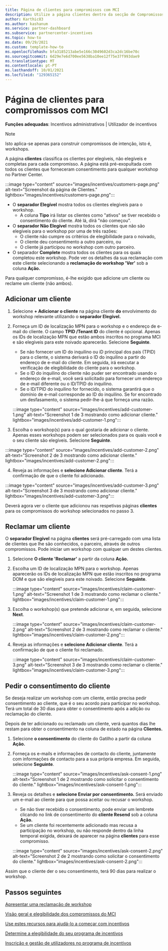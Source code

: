 ```yaml
---
title: Página de clientes para compromissos com MCI
description: Utilize a página clientes dentro da secção de Compromissos do Programa De incentivo ao Comércio da Microsoft (MCI) para gerir os clientes.
author: Karthic83
ms.author: kashanum
ms.service: partner-dashboard
ms.subservice: partnercenter-incentives
ms.topic: how-to
ms.date: 09/29/2021
ms.custom: template-how-to
ms.openlocfilehash: bfa3185213abe5e166c3049602d3ca2dc16be70c
ms.sourcegitcommit: 6d29e7e6d700ee5638ba10ee12f75e37f993dae9
ms.translationtype: MT
ms.contentlocale: pt-PT
ms.lasthandoff: 10/01/2021
ms.locfileid: "129365152"
---
```

# <a name="customers-page-for-mci-engagements"></a>Página de clientes para compromissos com MCI

**Funções adequadas**: Incentivos administrativos | Utilizador de incentivos

>[!NOTE]
>Isto aplica-se apenas para construir compromissos de intenção, isto é, workshops. 

A página **clientes** classifica os clientes por elegíveis, não elegíveis e completas para cada compromisso. A página está pré-exopultada com todos os clientes que forneceram consentimento para qualquer workshop no Partner Center. 

:::image type="content" source="images/incentives/customers-page.png" alt-text="Screenshot da página de Clientes." lightbox="images/incentives/customers-page.png":::

- O **separador Elegível** mostra todos os clientes elegíveis para o workshop. 
   - A coluna **Tipo** irá listar os clientes como "ativos" se tiver recebido o consentimento do cliente. Até lá, dirá "não começou".
- O **separador Não Elegível** mostra todos os clientes que não são elegíveis para o workshop por uma de três razões:  
   - O cliente não cumpre os critérios de elegibilidade para o noivado, 
   - O cliente deu consentimento a outro parceiro, ou 
   - O cliente já participou no workshop com outro parceiro. 
- O separador **Complete** mostra todos os clientes para os quais completou este workshop. Pode ver os detalhes da sua reclamação com este cliente selecionando a **reclamação do workshop 'Ver'** sob a coluna **Ação.**

Para qualquer compromisso, é-lhe exigido que adicione um cliente ou reclame um cliente (não ambos).

## <a name="add-a-customer"></a>Adicionar um cliente 
1. Selecione **+ Adicionar o cliente** na página cliente **do** envolvimento do workshop relevante utilizando o **separador Elegível.**
2. Forneça um ID de localização MPN para o workshop e o endereço de e-mail do cliente. O campo **TPID /Tenant ID** do cliente é opcional. Apenas os IDs de localização MPN que estão ambos inscritos no programa MCI e são elegíveis para este noivado aparecerão. Selecione **Seguinte**.
   - Se não fornecer um ID do inquilino ou iD principal dos pais (TPID) para o cliente, o sistema derivará o ID do inquilino a partir do endereço de e-mail do cliente. Em seguida, irá executar a verificação de elegibilidade do cliente para o workshop.
   - Se o ID do inquilino do cliente não puder ser encontrado usando o endereço de e-mail, você será solicitado para fornecer um endereço de e-mail diferente ou o ID/TPID do inquilino.
   - Se o ID/TPID do inquilino for fornecido, o sistema garantirá que o domínio de e-mail corresponde ao ID do inquilino. Se for encontrado um desfasamento, o sistema pedir-lhe-á que forneça uma razão.

   :::image type="content" source="images/incentives/add-customer-1.png" alt-text="Screenshot 1 de 3 mostrando como adicionar cliente." lightbox="images/incentives/add-customer-1.png":::

3. Escolha o workshop(s) para o qual gostaria de adicionar o cliente. Apenas esses workshops podem ser selecionados para os quais você e o seu cliente são elegíveis. Selecione **Seguinte**.

:::image type="content" source="images/incentives/add-customer-2.png" alt-text="Screenshot 2 de 3 mostrando como adicionar cliente." lightbox="images/incentives/add-customer-2.png":::

4. Reveja as informações e **selecione Adicionar cliente**. Terá a confirmação de que o cliente foi adicionado.

:::image type="content" source="images/incentives/add-customer-3.png" alt-text="Screenshot 3 de 3 mostrando como adicionar cliente." lightbox="images/incentives/add-customer-3.png":::

Deverá agora ver o cliente que adicionou nas respetivas páginas **clientes** para os compromissos do workshop selecionados no passo 3.

## <a name="claim-a-customer"></a>Reclamar um cliente 
O **separador Elegível** na página **clientes** será pré-carregado com uma lista de clientes que lhe são conhecidos, o parceiro, através de outros compromissos. Pode iniciar um workshop com qualquer um destes clientes. 
1. Selecione **O cliente 'Reclamar'** a partir da coluna **Ação.** 
2. Escolha um ID de localização MPN para o workshop. Apenas aparecerão os IDs de localização MPN que estão inscritos no programa DOM e que são elegíveis para este noivado. Selecione **Seguinte**.

   :::image type="content" source="images/incentives/claim-customer-1.png" alt-text="Screenshot 1 de 3 mostrando como reclamar o cliente." lightbox="images/incentives/claim-customer-1.png":::

3. Escolha o workshop(s) que pretende adicionar e, em seguida, selecione **Next**.

   :::image type="content" source="images/incentives/claim-customer-2.png" alt-text="Screenshot 2 de 3 mostrando como reclamar o cliente." lightbox="images/incentives/claim-customer-2.png":::

4. Reveja as informações e **selecione Adicionar cliente**. Terá a confirmação de que o cliente foi reclamado.

   :::image type="content" source="images/incentives/claim-customer-3.png" alt-text="Screenshot 3 de 3 mostrando como reclamar o cliente." lightbox="images/incentives/claim-customer-3.png":::

## <a name="ask-for-customer-consent"></a>Pedir o consentimento do cliente 
Se deseja realizar um workshop com um cliente, então precisa pedir consentimento ao cliente, que é o seu acordo para participar no workshop. Terá um total de 30 dias para obter o consentimento após a adição ou reclamação do cliente.

Depois de ter adicionado ou reclamado um cliente, verá quantos dias lhe restam para obter o consentimento na coluna de estado na página **Clientes.**
1. Selecione **o consentimento** do cliente do Gatilho a partir da coluna **Ação.** 
2. Forneça os e-mails e informações de contacto do cliente, juntamente com informações de contacto para a sua própria empresa. Em seguida, selecione **Seguinte**.

   :::image type="content" source="images/incentives/ask-consent-1.png" alt-text="Screenshot 1 de 2 mostrando como solicitar o consentimento do cliente." lightbox="images/incentives/ask-consent-1.png":::

3. Reveja os detalhes e **selecione Enviar por consentimento.** Será enviado um e-mail ao cliente para que possa aceitar ou recusar o workshop.
   - Se não tiver recebido o consentimento, pode enviar um lembrete clicando no link de consentimento do **cliente Resend** sob a coluna **Ação.**
   - Se um cliente foi recentemente adicionado mas recusa a participação no workshop, ou não responde dentro da linha temporal exigida, deixará de aparecer na página **clientes** para esse compromisso.

   :::image type="content" source="images/incentives/ask-consent-2.png" alt-text="Screenshot 2 de 2 mostrando como solicitar o consentimento do cliente." lightbox="images/incentives/ask-consent-2.png":::

Assim que o cliente der o seu consentimento, terá 90 dias para realizar o workshop.

## <a name="next-steps"></a>Passos seguintes
[Apresentar uma reclamação de workshop](/partner-center/mci-engagements-workshop)

[Visão geral e elegibilidade dos compromissos do MCI](/partner-center/mci-engagements)

[Use estes recursos para ajudá-lo a começar com incentivos](/partner-center/incentives-get-started-intro)

[Determine a elegibilidade do seu programa de incentivos](/partner-center/incentives-determined-your-program-eligibility)

[Inscrição e gestão de utilizadores no programa de incentivos](/partner-center/incentives-enroll)